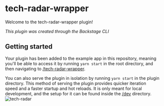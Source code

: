 # tech-radar-wrapper

Welcome to the tech-radar-wrapper plugin!

_This plugin was created through the Backstage CLI_

## Getting started

Your plugin has been added to the example app in this repository, meaning you'll be able to access it by running `yarn start` in the root directory, and then navigating to [/tech-radar-wrapper](http://localhost:3000/tech-radar-wrapper).

You can also serve the plugin in isolation by running `yarn start` in the plugin directory.
This method of serving the plugin provides quicker iteration speed and a faster startup and hot reloads.
It is only meant for local development, and the setup for it can be found inside the [/dev](./dev) directory.
![tech-radar](https://github.com/vrabbi-tap/tdp-plugin-wrappers/assets/48493016/6c311e50-a121-4a81-92a2-f030eb343286)
